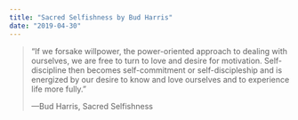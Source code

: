 ```yaml
---
title: "Sacred Selfishness by Bud Harris"
date: "2019-04-30"
---
```


> “If we forsake willpower, the power-oriented approach to dealing with ourselves, we are free to turn to love and desire for motivation. Self-discipline then becomes self-commitment or self-discipleship and is energized by our desire to know and love ourselves and to experience life more fully.”
> 
> —Bud Harris, Sacred Selfishness
